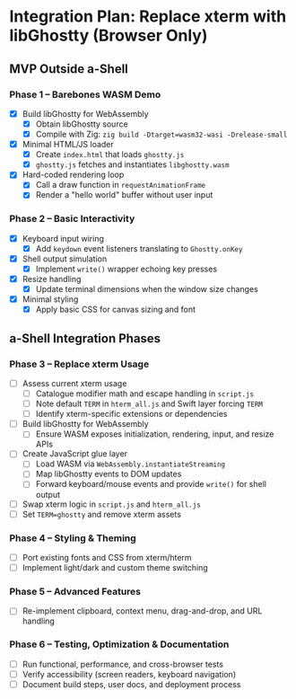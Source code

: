 # Integration Plan: Replace xterm with libGhostty (Browser Only)

## MVP Outside a-Shell

### Phase 1 – Barebones WASM Demo
- [x] Build libGhostty for WebAssembly
  - [x] Obtain libGhostty source
  - [x] Compile with Zig: `zig build -Dtarget=wasm32-wasi -Drelease-small`
- [x] Minimal HTML/JS loader
  - [x] Create `index.html` that loads `ghostty.js`
  - [x] `ghostty.js` fetches and instantiates `libghostty.wasm`
- [x] Hard-coded rendering loop
  - [x] Call a draw function in `requestAnimationFrame`
  - [x] Render a "hello world" buffer without user input

### Phase 2 – Basic Interactivity
- [x] Keyboard input wiring
  - [x] Add `keydown` event listeners translating to `Ghostty.onKey`
- [x] Shell output simulation
  - [x] Implement `write()` wrapper echoing key presses
- [x] Resize handling
  - [x] Update terminal dimensions when the window size changes
- [x] Minimal styling
  - [x] Apply basic CSS for canvas sizing and font

## a-Shell Integration Phases

### Phase 3 – Replace xterm Usage
- [ ] Assess current xterm usage
  - [ ] Catalogue modifier math and escape handling in `script.js`
  - [ ] Note default `TERM` in `hterm_all.js` and Swift layer forcing `TERM`
  - [ ] Identify xterm-specific extensions or dependencies
- [ ] Build libGhostty for WebAssembly
  - [ ] Ensure WASM exposes initialization, rendering, input, and resize APIs
- [ ] Create JavaScript glue layer
  - [ ] Load WASM via `WebAssembly.instantiateStreaming`
  - [ ] Map libGhostty events to DOM updates
  - [ ] Forward keyboard/mouse events and provide `write()` for shell output
- [ ] Swap xterm logic in `script.js` and `hterm_all.js`
- [ ] Set `TERM=ghostty` and remove xterm assets

### Phase 4 – Styling & Theming
- [ ] Port existing fonts and CSS from xterm/hterm
- [ ] Implement light/dark and custom theme switching

### Phase 5 – Advanced Features
- [ ] Re-implement clipboard, context menu, drag-and-drop, and URL handling

### Phase 6 – Testing, Optimization & Documentation
- [ ] Run functional, performance, and cross-browser tests
- [ ] Verify accessibility (screen readers, keyboard navigation)
- [ ] Document build steps, user docs, and deployment process
